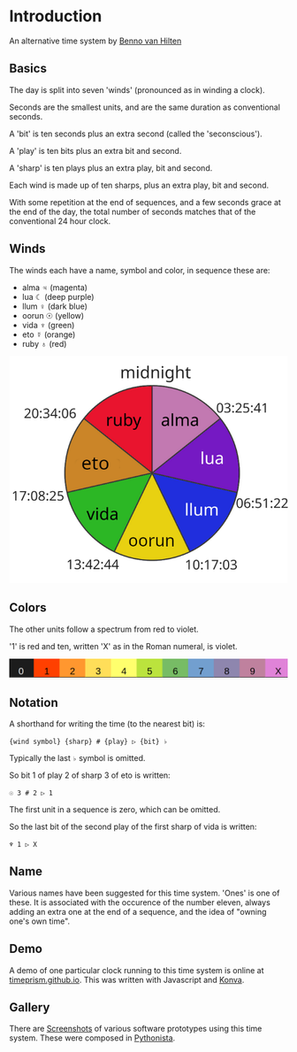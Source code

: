 # Introduction

An alternative time system by [Benno van Hilten](https://onespac.es)

## Basics

The day is split into seven 'winds' (pronounced as in winding a clock).

Seconds are the smallest units, and are the same duration as conventional seconds.

A 'bit' is ten seconds plus an extra second (called the 'seconscious').

A 'play' is ten bits plus an extra bit and second.

A 'sharp' is ten plays plus an extra play, bit and second.

Each wind is made up of ten sharps, plus an extra play, bit and second.

With some repetition at the end of sequences, and a few seconds grace at the end of the day, the total number of seconds matches that of the conventional 24 hour clock.

## Winds

The winds each have a name, symbol and color, in sequence these are:
- alma ♃ (magenta)
- lua ☾ (deep purple)
- llum ♀ (dark blue)
- oorun ☉ (yellow)
- vida ♆ (green)
- eto ☿ (orange)
- ruby ♁ (red)

![seven winds](https://raw.githubusercontent.com/timeprism/introduction/main/wind%20times.png)

## Colors

The other units follow a spectrum from red to violet.

'1' is red and ten, written 'X' as in the Roman numeral, is violet.

![units](https://raw.githubusercontent.com/timeprism/introduction/main/unit%20colors.png)

## Notation

A shorthand for writing the time (to the nearest bit) is:

``{wind symbol} {sharp} # {play} ▷ {bit} ♭``

Typically the last ``♭`` symbol is omitted.

So bit 1 of play 2 of sharp 3 of eto is written:

``☉ 3 # 2 ▷ 1``

The first unit in a sequence is zero, which can be omitted.

So the last bit of the second play of the first sharp of vida is written:

``♆ 1 ▷ X``

## Name

Various names have been suggested for this time system. 'Ones' is one of these. It is associated with the occurence of the number eleven, always adding an extra one at the end of a sequence, and the idea of "owning one's own time".

## Demo

A demo of one particular clock running to this time system is online at [timeprism.github.io](https://timeprism.github.io). This was written with Javascript and [Konva](https://konvajs.org/index.html).

## Gallery

There are [Screenshots](https://github.com/timeprism/introduction/tree/main/gallery) of various software prototypes using this time system. These were composed in [Pythonista](http://omz-software.com/pythonista/).
